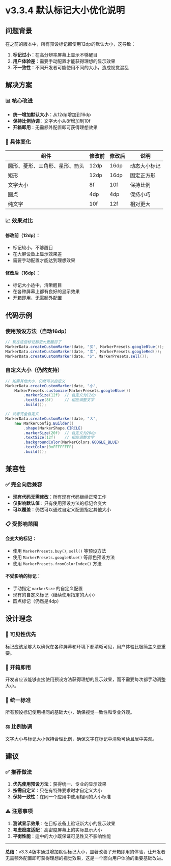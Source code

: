 # v3.3.4 默认标记大小优化说明

## 问题背景

在之前的版本中，所有预设标记都使用12dp的默认大小，这导致：

1. **标记过小**：在高分辨率屏幕上显示不够醒目
2. **用户体验差**：需要手动配置才能获得理想的显示效果
3. **不一致性**：不同开发者可能使用不同的大小，造成视觉混乱

## 解决方案

### 📊 核心改进

- **统一增加默认大小**：从12dp增加到16dp
- **保持比例协调**：文字大小从8f增加到10f
- **开箱即用**：无需额外配置即可获得理想效果

### 🎯 具体变化

| 组件 | 修改前 | 修改后 | 说明 |
|------|--------|--------|------|
| 圆形、菱形、三角形、星形、箭头 | 12dp | 16dp | 动态大小标记 |
| 矩形 | 12dp | 16dp | 固定正方形 |
| 文字大小 | 8f | 10f | 保持比例 |
| 圆点 | 4dp | 4dp | 保持小巧 |
| 纯文字 | 10f | 12f | 相对更大 |

### 📈 效果对比

#### 修改前（12dp）：
- 标记较小，不够醒目
- 在大屏设备上显示效果差
- 需要手动配置才能达到理想效果

#### 修改后（16dp）：
- 标记大小适中，清晰醒目
- 在各种屏幕上都有良好的显示效果
- 开箱即用，无需额外配置

## 代码示例

### 使用预设方法（自动16dp）

```java
// 现在这些标记都更大更醒目了
MarkerData.createCustomMarker(date, "买", MarkerPresets.googleBlue());   // 16dp圆形
MarkerData.createCustomMarker(date, "卖", MarkerPresets.googleRed());    // 16dp圆形
MarkerData.createCustomMarker(date, "S", MarkerPresets.sell());          // 16dp矩形
```

### 自定义大小（仍然支持）

```java
// 如需其他大小，仍然可以自定义
MarkerData.createCustomMarker(date, "小", 
    MarkerPresets.customize(MarkerPresets.googleBlue())
        .markerSize(12f)  // 自定义为12dp
        .textSize(8f)     // 相应调整文字
        .build());

// 或者完全自定义
MarkerData.createCustomMarker(date, "大", 
    new MarkerConfig.Builder()
        .shape(MarkerShape.CIRCLE)
        .markerSize(20f)  // 自定义为20dp
        .textSize(12f)    // 相应调整文字
        .backgroundColor(MarkerColors.GOOGLE_BLUE)
        .textColor(0xFFFFFFFF)
        .build());
```

## 兼容性

### ✅ 完全向后兼容

- **现有代码无需修改**：所有现有代码继续正常工作
- **仅影响默认值**：只有使用预设方法的标记会变大
- **可以覆盖**：仍然可以通过自定义配置指定其他大小

### 📋 受影响范围

#### 会变大的标记：
- 使用 `MarkerPresets.buy()`, `sell()` 等预设方法
- 使用 `MarkerPresets.googleBlue()` 等颜色预设方法
- 使用 `MarkerPresets.fromColorIndex()` 方法

#### 不受影响的标记：
- 手动指定 `markerSize` 的自定义配置
- 现有的自定义标记（继续使用指定的大小）
- 圆点标记（仍然是4dp）

## 设计理念

### 🎯 可见性优先
标记应该足够大以确保在各种屏幕和环境下都清晰可见，用户体验比极简主义更重要。

### 🔧 开箱即用
开发者应该能够直接使用预设方法获得理想的显示效果，而不需要每次都手动调整大小。

### 📐 统一标准
所有预设标记使用相同的基础大小，确保视觉一致性和专业外观。

### ⚖️ 比例协调
文字大小与标记大小保持合理比例，确保文字在标记中清晰可读且居中美观。

## 建议

### ✅ 推荐做法

1. **优先使用预设方法**：获得统一、专业的显示效果
2. **按需自定义**：只在有特殊要求时才自定义大小
3. **保持一致性**：在同一个应用中使用相同的大小标准

### ⚠️ 注意事项

1. **测试显示效果**：在目标设备上验证新大小的显示效果
2. **考虑密度适配**：高密度屏幕上的实际显示大小
3. **平衡性能**：适中的大小既保证可见性又不影响性能

---

**总结**：v3.3.4版本通过增加默认标记大小，显著改善了开箱即用的体验，让开发者无需额外配置即可获得理想的视觉效果，这是一个面向用户体验的重要基础改进。 